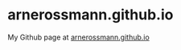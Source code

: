 # arnerossmann.github.io

My Github page at [arnerossmann.github.io](https://arnerossmann.github.io)
